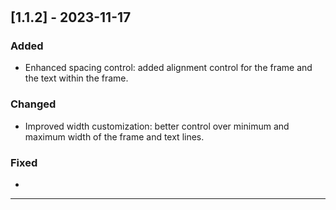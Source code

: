 #

## [1.1.2] - 2023-11-17

### Added

- Enhanced spacing control: added alignment control for the frame and the text within the frame.

### Changed

- Improved width customization: better control over minimum and maximum width of the frame and text lines.

### Fixed

-

---
